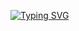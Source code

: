 <a href="https://git.io/typing-svg"><img src="https://readme-typing-svg.herokuapp.com?font=Fira+Code&weight=200&size=32&duration=2000&pause=1000&color=5BDFF7&center=true&vCenter=true&width=850&height=66&lines=Hi..+I'm+Mahmoud+Abdellah" alt="Typing SVG" /></a>
